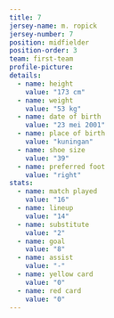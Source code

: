 ```yaml
---
title: 7
jersey-name: m. ropick
jersey-number: 7
position: midfielder
position-order: 3
team: first-team
profile-picture:
details:
  - name: height
    value: "173 cm"
  - name: weight
    value: "53 kg"
  - name: date of birth
    value: "23 mei 2001"
  - name: place of birth
    value: "kuningan"
  - name: shoe size
    value: "39"
  - name: preferred foot
    value: "right"
stats:
  - name: match played
    value: "16"
  - name: lineup
    value: "14"
  - name: substitute
    value: "2"
  - name: goal
    value: "8"
  - name: assist
    value: "-"
  - name: yellow card
    value: "0"
  - name: red card
    value: "0"
---
```

